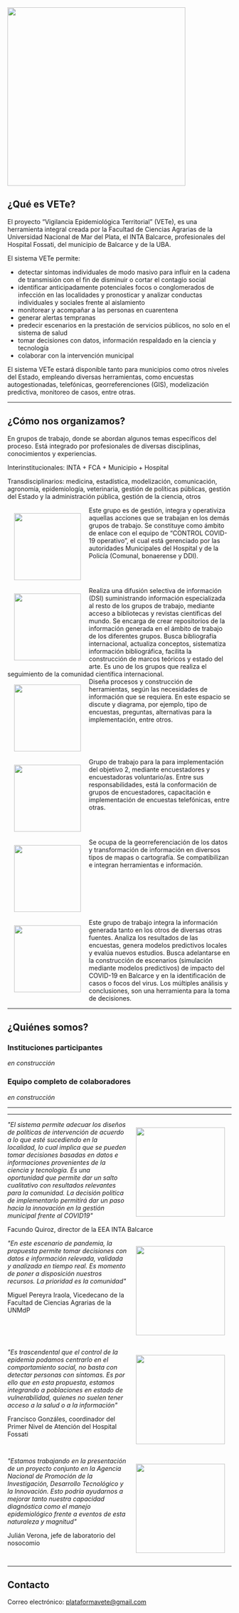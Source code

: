 <img src="images/vete3.jpeg" width="400px">
 
## ¿Qué es VETe?

El proyecto “Vigilancia Epidemiológica Territorial” (VETe), es una herramienta integral creada por la Facultad de Ciencias Agrarias de la Universidad Nacional de Mar del Plata, el INTA Balcarce, profesionales del Hospital Fossati, del municipio de Balcarce y de la UBA.  

El sistema VETe permite:

* detectar síntomas individuales de modo masivo para influir en la cadena de transmisión con el fin de disminuir o cortar el contagio social
* identificar anticipadamente potenciales focos o conglomerados de infección en las localidades y pronosticar y analizar conductas individuales y sociales frente al aislamiento
* monitorear y acompañar a las personas en cuarentena
* generar alertas tempranas
* predecir escenarios en la prestación de servicios públicos, no solo en el sistema de salud
* tomar decisiones con datos, información respaldado en la ciencia y tecnología
* colaborar con la intervención municipal

El sistema VETe estará disponible tanto para municipios como otros niveles del Estado, empleando diversas herramientas, como encuestas autogestionadas, telefónicas, georreferenciones (GIS), modelización predictiva, monitoreo de casos, entre otras. 

---

## ¿Cómo nos organizamos?

En grupos de trabajo, donde se abordan algunos temas específicos del proceso. Está integrado por profesionales de diversas disciplinas, conocimientos y experiencias. 

Interinstitucionales: INTA + FCA + Municipio + Hospital

Transdisciplinarios: medicina, estadística, modelización, comunicación, agronomía, epidemiología, veterinaria, gestión de políticas públicas, gestión del Estado y la administración pública, gestión de la ciencia,  otros

<img align="left" src="images/grupo_operativo.jpeg" height ="150" style="padding:15px;"/>
Este grupo es de gestión, integra y operativiza aquellas acciones que se trabajan en los demás grupos de trabajo. Se constituye como ámbito de enlace con el equipo de “CONTROL COVID-19 operativo”, el cual está gerenciado por las autoridades Municipales del Hospital y de la Policía (Comunal, bonaerense y DDI). 
<br clear="all"/>

<img align="left" src="images/grupo_biblio.jpeg" height ="150" style="padding:15px;"/>
Realiza una difusión selectiva de información (DSI) suministrando información especializada al resto de los grupos de trabajo, mediante acceso a bibliotecas y revistas científicas del mundo. 
Se encarga de crear repositorios de la información generada en el ámbito de trabajo de los diferentes grupos.
Busca bibliografía internacional, actualiza conceptos, sistematiza información bibliográfica, facilita la construcción de marcos teóricos y estado del arte. Es uno de los grupos que realiza el seguimiento de la comunidad científica internacional.
<br clear="all"/>

<img align="left" src="images/grupo_encuestas2.jpeg" height ="150" style="padding:15px;"/>
Diseña procesos y construcción de herramientas, según las necesidades de información que se requiera. En este espacio se discute y diagrama, por ejemplo, tipo de encuestas, preguntas, alternativas para la implementación, entre otros.
<br clear="all"/>

<img align="left" src="images/grupo_encuestas.jpeg" height ="150" style="padding:15px;"/>
Grupo de trabajo para la para implementación del objetivo 2, mediante encuestadores y encuestadoras voluntario/as. Entre sus responsabilidades, está la conformación de grupos de encuestadores, capacitación e implementación de encuestas telefónicas, entre otras.
<br clear="all"/>

<img align="left" src="images/grupo_gps.jpeg" height ="150" style="padding:15px;"/>
Se ocupa de la georreferenciación de los datos y transformación de información en diversos tipos de mapas o cartografía. Se compatibilizan e integran herramientas e información.
<br clear="all"/>

<img align="left" src="images/grupo_analisis.jpeg" height ="150" style="padding:15px;"/>
Este grupo de trabajo integra la información generada tanto en los otros de diversas otras fuentes.
Analiza los resultados de las encuestas, genera modelos predictivos locales y evalúa nuevos estudios. 
Busca adelantarse en la construcción de escenarios (simulación mediante modelos predictivos) de impacto del COVID-19 en Balcarce y en la identificación de casos o focos del virus.
Los múltiples análisis y conclusiones, son una herramienta para la toma de decisiones.
<br clear="all"/>

---

## ¿Quiénes somos?

### Instituciones participantes

_en construcción_

### Equipo completo de colaboradores

_en construcción_

---
---

<img align="right" src="images/0_facundo.jpg" height ="200" style="padding:15px;"/>

_"El sistema permite adecuar los diseños de políticas de intervención de acuerdo a lo que esté sucediendo en la localidad, lo cual implica que se pueden tomar decisiones basadas en datos e informaciones provenientes de la ciencia y tecnología. Es una oportunidad que permite dar un salto cualitativo con resultados relevantes para la comunidad. La decisión política de implementarlo permitirá dar un paso hacia la innovación en la gestión municipal frente al COVID19"_

Facundo Quiroz, director de la EEA INTA Balcarce
<br clear="all"/>

<img align="right" src="images/0_miguel1.png" height ="200" style="padding:15px;"/>

_"En este escenario de pandemia, la propuesta permite tomar decisiones con datos e información relevada, validada y analizada en tiempo real. Es momento de poner a disposición nuestros recursos. La prioridad es la comunidad"_

Miguel Pereyra Iraola, Vicedecano de la Facultad de Ciencias Agrarias de la UNMdP
<br clear="all"/>

<img align="right" src="images/0_francisco.jpg" height ="200" style="padding:15px;"/>

_"Es trascendental que el control de la epidemia podamos centrarlo en el comportamiento social, no basta con detectar personas con síntomas. Es por ello que en esta propuesta, estamos integrando a poblaciones en estado de vulnerabilidad, quienes no suelen tener acceso a la salud o a la información"_

Francisco Gonzáles, coordinador del Primer Nivel de Atención del Hospital Fossati
<br clear="all"/>

<img align="right" src="images/0_julian.jpeg" height ="200" style="padding:15px;"/>

_"Estamos trabajando en la presentación de un proyecto conjunto en la Agencia Nacional de Promoción de la Investigación, Desarrollo Tecnológico y la Innovación. Esto podría ayudarnos a mejorar tanto nuestra capacidad diagnóstica como el manejo epidemiológico frente a eventos de esta naturaleza y magnitud"_

Julián Verona, jefe de laboratorio del nosocomio
<br clear="all"/>

---

## Contacto

Correo electrónico: plataformavete@gmail.com

